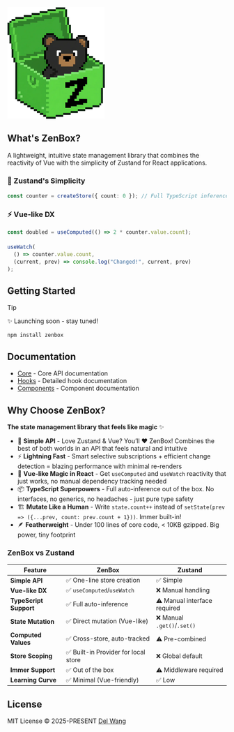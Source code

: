 

<img alt="ZenBox" src="./assets/zenbox.webp" height='256' />

## What's ZenBox?

A lightweight, intuitive state management library that combines the reactivity of Vue with the simplicity of Zustand for React applications.

### 🐻 Zustand's Simplicity

```ts
const counter = createStore({ count: 0 }); // Full TypeScript inference
```

### ⚡ Vue-like DX

```ts
const doubled = useComputed(() => 2 * counter.value.count);

useWatch(
  () => counter.value.count,
  (current, prev) => console.log("Changed!", current, prev)
);
```

## Getting Started

> [!TIP]
> ✨ Launching soon - stay tuned!

```shell
npm install zenbox
```

## Documentation

- [Core](./docs/core/) - Core API documentation
- [Hooks](./docs/hooks/) - Detailed hook documentation
- [Components](./docs/components/) - Component documentation

## Why Choose ZenBox?

**The state management library that feels like magic** ✨

- 🎯 **Simple API** - Love Zustand & Vue? You’ll ❤️ ZenBox! Combines the best of both worlds in an API that feels natural and intuitive
- ⚡ **Lightning Fast** - Smart selective subscriptions + efficient change detection = blazing performance with minimal re-renders
- 🔮 **Vue-like Magic in React** - Get `useComputed` and `useWatch` reactivity that just works, no manual dependency tracking needed
- 📦 **TypeScript Superpowers** - Full auto-inference out of the box. No interfaces, no generics, no headaches - just pure type safety
- 🏗️ **Mutate Like a Human** - Write `state.count++` instead of `setState(prev => ({...prev, count: prev.count + 1}))`. Immer built-in!
- 🪶 **Featherweight** - Under 100 lines of core code, < 10KB gzipped. Big power, tiny footprint

### ZenBox vs Zustand

| Feature                | ZenBox                               | Zustand                      |
| ---------------------- | ------------------------------------ | ---------------------------- |
| **Simple API**         | ✅ One-line store creation           | ✅ Simple                    |
| **Vue-like DX**        | ✅ `useComputed`/`useWatch`          | ❌ Manual handling           |
| **TypeScript Support** | ✅ Full auto-inference               | ⚠️ Manual interface required |
| **State Mutation**     | ✅ Direct mutation (Vue-like)        | ❌ Manual `.get()`/`.set()`  |
| **Computed Values**    | ✅ Cross-store, auto-tracked         | ⚠️ Pre-combined              |
| **Store Scoping**      | ✅ Built-in Provider for local store | ❌ Global default            |
| **Immer Support**      | ✅ Out of the box                    | ⚠️ Middleware required       |
| **Learning Curve**     | ✅ Minimal (Vue-friendly)            | ✅ Low                       |

## License

MIT License © 2025-PRESENT [Del Wang](https://del.wang)
